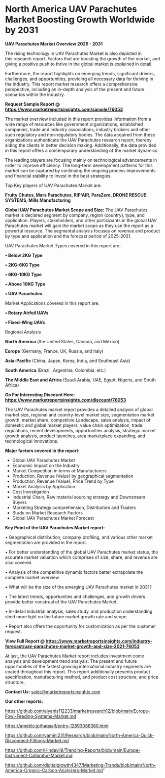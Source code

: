 # North America UAV Parachutes Market Boosting Growth Worldwide by 2031

<Strong> UAV Parachutes Market Overview 2025 - 2031</strong>

The rising technology in UAV Parachutes Market is also depicted in this research report. Factors that are boosting the growth of the market, and giving a positive push to thrive in the global market is explained in detail.

Furthermore, the report highlights on emerging trends, significant drivers, challenges, and opportunities, providing all necessary data for thriving in the industry. This report market research offers a comprehensive perspective, including an in-depth analysis of the present and future scenarios within the industry.

<strong>Request Sample Report @ <a href=https://www.marketreportsinsights.com/sample/76053>https://www.marketreportsinsights.com/sample/76053</a></strong>

The market overview included in this report provides information from a wide range of resources like government organizations, established companies, trade and industry associations, industry brokers and other such regulatory and non-regulatory bodies. The data acquired from these organizations authenticate the UAV Parachutes research report, thereby aiding the clients in better decision making. Additionally, the data provided in this report offers a contemporary understanding of the market dynamics.

The leading players are focusing mainly on technological advancements in order to improve efficiency. The long-term development patterns for this market can be captured by continuing the ongoing process improvements and financial stability to invest in the best strategies.

Top Key players of UAV Parachutes Market are:

<strong>Fruity Chutes, Mars Parachutes, RIP&#39;AIR, ParaZero, DRONE RESCUE SYSTEMS, Mills Manufacturing</strong>

<strong><b>Global UAV Parachutes Market Scope and Size:</b></strong>
The UAV Parachutes market is declared segment by company, region (country), type, and application. Players, stakeholders, and other participants in the global UAV Parachutes market will gain the market scope as they use the report as a powerful resource. The segmental analysis focuses on revenue and product by type and application and the forecast period of 2025-2031.

UAV Parachutes Market Types covered in this report are:

<strong>• Below 2KG Type

• 2KG-6KG Type

• 6KG-10KG Type

• Above 10KG Type

• UAV Parachutes</strong>

Market Applications covered in this report are:

<strong>• Rotary Airfoil UAVs

• Fixed-Wing UAVs</strong> 

Regional Analysis

<strong>North America</strong> (the United States, Canada, and Mexico)

<strong>Europe</strong> (Germany, France, UK, Russia, and Italy)

<strong>Asia-Pacific</strong> (China, Japan, Korea, India, and Southeast Asia)

<strong>South America</strong> (Brazil, Argentina, Colombia, etc.)

<strong>The Middle East and Africa</strong> (Saudi Arabia, UAE, Egypt, Nigeria, and South Africa)

<strong>Go For Interesting Discount Here: <a href=https://www.marketreportsinsights.com/discount/76053>https://www.marketreportsinsights.com/discount/76053</a></strong>

The UAV Parachutes market report provides a detailed analysis of global market size, regional and country-level market size, segmentation market growth, market share, competitive Landscape, sales analysis, impact of domestic and global market players, value chain optimization, trade regulations, recent developments, opportunities analysis, strategic market growth analysis, product launches, area marketplace expanding, and technological innovations.

<strong><b>Major factors covered in the report:</b></strong>
<ul>
  <li>Global UAV Parachutes Market </li>
  <li>Economic Impact on the Industry</li>
  <li>Market Competition in terms of Manufacturers</li>
  <li>Production, Revenue (Value) by geographical segmentation</li>
  <li>Production, Revenue (Value), Price Trend by Type</li>
  <li>Market Analysis by Application</li>
  <li>Cost Investigation</li>
  <li>Industrial Chain, Raw material sourcing strategy and Downstream Buyers</li>
  <li>Marketing Strategy comprehension, Distributors and Traders</li>
  <li>Study on Market Research Factors</li>
  <li>Global UAV Parachutes Market Forecast</li>
</ul>

<strong><b>Key Point of the UAV Parachutes Market report:</b></strong>

• Geographical distribution, company profiling, and various other market segmentation are provided in the report.

• For better understanding of the global UAV Parachutes market status, the accurate market valuation which comprises of size, share, and revenue are also covered.

• Analysis of the competitive dynamic factors better extrapolate the complete market overview

• What will be the size of the emerging UAV Parachutes market in 2031?

• The latest trends, opportunities and challenges, and growth drivers provide better construal of the UAV Parachutes Market.

• In-detail industrial analysis, sales study, and production understanding shed more light on the future market growth rate and scope.

• Report also offers the opportunity for customization as per the customer request.

<strong><b>View Full Report @ <a href=https://www.marketreportsinsights.com/industry-forecast/uav-parachutes-market-growth-and-size-2021-76053>https://www.marketreportsinsights.com/industry-forecast/uav-parachutes-market-growth-and-size-2021-76053</a></b></strong>


At last, the UAV Parachutes Market report includes investment come analysis and development trend analysis. The present and future opportunities of the fastest growing international industry segments are coated throughout this report. This report additionally presents product specification, manufacturing method, and product cost structure, and price structure.

<strong>Contact Us:</strong>
sales@marketreportsinsights.com

<strong>Our other reports:</strong>

<a href=https://github.com/alyanis112233/marketresearch12/blob/main/Europe-Fowl-Feeding-Systems-Market.md>https://github.com/alyanis112233/marketresearch12/blob/main/Europe-Fowl-Feeding-Systems-Market.md</a>

<a href=https://ameblo.jp/haqsaif/entry-12893088360.html>https://ameblo.jp/haqsaif/entry-12893088360.html</a>

<a href=https://github.com/yamini231/Research/blob/main/North-America-Quick-Disconnect-Fittings-Market.md>https://github.com/yamini231/Research/blob/main/North-America-Quick-Disconnect-Fittings-Market.md</a>

<a href=https://github.com/Hindavii9/Trending-Reports/blob/main/Europe-Instrument-Calibrator-Market.md>https://github.com/Hindavii9/Trending-Reports/blob/main/Europe-Instrument-Calibrator-Market.md</a>

<a href=https://github.com/digitalgrowth4347/Marketing-Trands/blob/main/North-America-Organic-Carbon-Analyzers-Market.md>https://github.com/digitalgrowth4347/Marketing-Trands/blob/main/North-America-Organic-Carbon-Analyzers-Market.md</a>"
